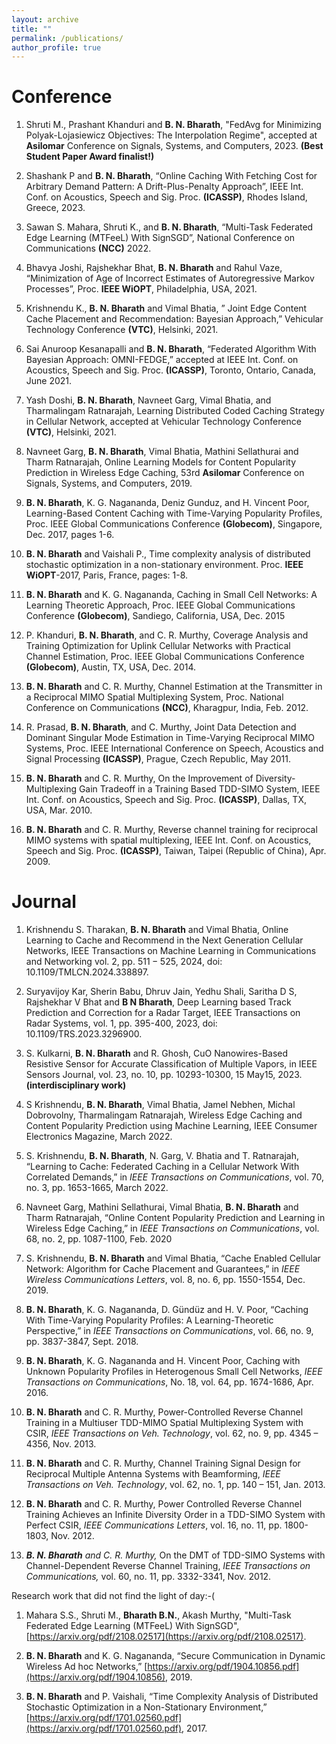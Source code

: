 ```yaml
---
layout: archive
title: ""
permalink: /publications/
author_profile: true
---
```


# Conference

1. Shruti M., Prashant Khanduri and **B. N. Bharath**, "FedAvg for Minimizing Polyak-Lojasiewicz Objectives: The Interpolation Regime", accepted at **Asilomar** Conference on Signals, Systems, and Computers, 2023. **(Best Student Paper Award finalist!)**
  
2. Shashank P and **B. N. Bharath**, “Online Caching With Fetching Cost for Arbitrary Demand Pattern: A Drift-Plus-Penalty Approach”, IEEE Int. Conf. on Acoustics, Speech and Sig. Proc. **(ICASSP)**, Rhodes Island, Greece, 2023.

3. Sawan S. Mahara, Shruti K., and **B. N. Bharath**, “Multi-Task Federated Edge Learning (MTFeeL) With SignSGD”, National Conference on Communications **(NCC)** 2022.

4. Bhavya Joshi, Rajshekhar Bhat, **B. N. Bharath** and Rahul Vaze, “Minimization of Age of Incorrect Estimates of Autoregressive Markov Processes”, Proc. **IEEE WiOPT**, Philadelphia, USA, 2021.

5. Krishnendu K., **B. N. Bharath** and Vimal Bhatia, ” Joint Edge Content Cache Placement and Recommendation: Bayesian Approach,” Vehicular Technology Conference **(VTC)**, Helsinki, 2021.

6. Sai Anuroop Kesanapalli and **B. N. Bharath**, “Federated Algorithm With Bayesian Approach: OMNI-FEDGE,” accepted at IEEE Int. Conf. on Acoustics, Speech and Sig. Proc. **(ICASSP)**, Toronto, Ontario, Canada, June 2021.

7. Yash Doshi, **B. N. Bharath**, Navneet Garg, Vimal Bhatia, and Tharmalingam Ratnarajah, Learning Distributed Coded Caching Strategy in Cellular Network, accepted at Vehicular Technology Conference **(VTC)**, Helsinki, 2021.

8. Navneet Garg, **B. N. Bharath**, Vimal Bhatia, Mathini Sellathurai and Tharm Ratnarajah, Online Learning Models for Content Popularity Prediction in Wireless Edge Caching, 53rd **Asilomar** Conference on Signals, Systems, and Computers, 2019.

9. **B. N. Bharath**, K. G. Nagananda, Deniz Gunduz, and H. Vincent Poor, Learning-Based Content Caching with Time-Varying Popularity Profiles, Proc. IEEE Global Communications Conference **(Globecom)**, Singapore, Dec. 2017, pages 1-6.

10. **B. N. Bharath** and Vaishali P., Time complexity analysis of distributed stochastic optimization in a non-stationary environment. Proc. **IEEE WiOPT**-2017, Paris, France, pages: 1-8.

11. **B. N. Bharath** and K. G. Nagananda, Caching in Small Cell Networks: A Learning Theoretic Approach, Proc. IEEE Global Communications Conference **(Globecom)**, Sandiego, California, USA, Dec. 2015

12. P. Khanduri, **B. N. Bharath**, and C. R. Murthy, Coverage Analysis and Training Optimization for Uplink Cellular Networks with Practical Channel Estimation, Proc. IEEE Global Communications Conference **(Globecom)**, Austin, TX, USA, Dec. 2014.

13. **B. N. Bharath** and C. R. Murthy, Channel Estimation at the Transmitter in a Reciprocal MIMO Spatial Multiplexing System, Proc. National Conference on Communications **(NCC)**, Kharagpur, India, Feb. 2012.

14. R. Prasad, **B. N. Bharath**, and C. Murthy, Joint Data Detection and Dominant Singular Mode Estimation in Time-Varying Reciprocal MIMO Systems, Proc. IEEE International Conference on Speech, Acoustics and Signal Processing **(ICASSP)**, Prague, Czech Republic, May 2011.

15. **B. N. Bharath** and C. R. Murthy, On the Improvement of Diversity-Multiplexing Gain Tradeoff in a Training Based TDD-SIMO System, IEEE Int. Conf. on Acoustics, Speech and Sig. Proc. **(ICASSP)**, Dallas, TX, USA, Mar. 2010.

16. **B. N. Bharath** and C. R. Murthy, Reverse channel training for reciprocal MIMO systems with spatial multiplexing, IEEE Int. Conf. on Acoustics, Speech and Sig. Proc. **(ICASSP)**, Taiwan, Taipei (Republic of China), Apr. 2009.

# Journal

1. Krishnendu S. Tharakan, **B. N. Bharath** and Vimal Bhatia, Online Learning to Cache and Recommend in the Next Generation Cellular Networks, IEEE Transactions on Machine Learning in Communications and Networking vol. $2$, pp. $511-525$, $2024$, doi: 10.1109/TMLCN.2024.338897. 
2. Suryavijoy Kar, Sherin Babu, Dhruv Jain, Yedhu Shali, Saritha D S, Rajshekhar V Bhat and **B N Bharath**, Deep Learning based Track Prediction and Correction for a Radar Target, IEEE Transactions on Radar Systems, vol. 1, pp. 395-400, 2023, doi: 10.1109/TRS.2023.3296900. 

3. S. Kulkarni, **B. N. Bharath** and R. Ghosh, CuO Nanowires-Based Resistive Sensor for Accurate Classification of Multiple Vapors, in IEEE Sensors Journal, vol. 23, no. 10, pp. 10293-10300, 15 May15, 2023.  **(interdisciplinary work)**


4. S Krishnendu, **B. N. Bharath**, Vimal Bhatia, Jamel Nebhen, Michal Dobrovolny, Tharmalingam Ratnarajah, Wireless Edge Caching and Content Popularity Prediction using Machine Learning, IEEE Consumer Electronics Magazine, March 2022.
5. S. Krishnendu, **B. N. Bharath**, N. Garg, V. Bhatia and T. Ratnarajah, “Learning to Cache: Federated Caching in a Cellular Network With Correlated Demands,” in *IEEE Transactions on Communications*, vol. 70, no. 3, pp. 1653-1665, March 2022.

6. Navneet Garg, Mathini Sellathurai, Vimal Bhatia, **B. N. Bharath** and Tharm Ratnarajah, “Online Content Popularity Prediction and Learning in Wireless Edge Caching,” in *IEEE Transactions on Communications*, vol. 68, no. 2, pp. 1087-1100, Feb. 2020

7. S. Krishnendu, **B. N. Bharath** and Vimal Bhatia, “Cache Enabled Cellular Network: Algorithm for Cache Placement and Guarantees,” in *IEEE Wireless Communications Letters*, vol. 8, no. 6, pp. 1550-1554, Dec. 2019.

8. **B. N. Bharath**, K. G. Nagananda, D. Gündüz and H. V. Poor, “Caching With Time-Varying Popularity Profiles: A Learning-Theoretic Perspective,” in *IEEE Transactions on Communications*, vol. 66, no. 9, pp. 3837-3847, Sept. 2018.

9. **B. N. Bharath**, K. G. Nagananda and H. Vincent Poor, Caching with Unknown Popularity Profiles in Heterogenous Small Cell Networks, *IEEE Transactions on Communications*, No. 18, vol. 64, pp. 1674-1686, Apr. 2016.

10. **B. N. Bharath** and C. R. Murthy, Power-Controlled Reverse Channel Training in a Multiuser TDD-MIMO Spatial Multiplexing System with CSIR, *IEEE Transactions on Veh. Technology*, vol. 62, no. 9, pp. 4345 – 4356, Nov. 2013.

11. **B. N. Bharath** and C. R. Murthy, Channel Training Signal Design for Reciprocal Multiple Antenna Systems with Beamforming, *IEEE Transactions on Veh. Technology*, vol. 62, no. 1, pp. 140 – 151, Jan. 2013.

12. **B. N. Bharath** and C. R. Murthy, Power Controlled Reverse Channel Training Achieves an Infinite Diversity Order in a TDD-SIMO System with Perfect CSIR, *IEEE Communications Letters*, vol. 16, no. 11, pp. 1800-1803, Nov. 2012.

13. ***B. N. Bharath** and C. R. Murthy,* On the DMT of TDD-SIMO Systems with Channel-Dependent Reverse Channel Training, *IEEE Transactions on Communications,* vol. 60, no. 11, pp. 3332-3341, Nov. 2012.

Research work that did not find the light of day:-(

    
1. Mahara S.S., Shruti M., **Bharath B.N.**, Akash Murthy, "Multi-Task Federated Edge Learning (MTFeeL) With SignSGD", [https://arxiv.org/pdf/2108.02517](https://arxiv.org/pdf/2108.02517).
  
2. **B. N. Bharath** and K. G. Nagananda, “Secure Communication in Dynamic Wireless Ad hoc Networks,” [https://arxiv.org/pdf/1904.10856.pdf](https://arxiv.org/pdf/1904.10856), 2019.

4. **B. N. Bharath** and P. Vaishali, “Time Complexity Analysis of Distributed Stochastic Optimization in a Non-Stationary Environment,” [https://arxiv.org/pdf/1701.02560.pdf](https://arxiv.org/pdf/1701.02560.pdf), 2017.
